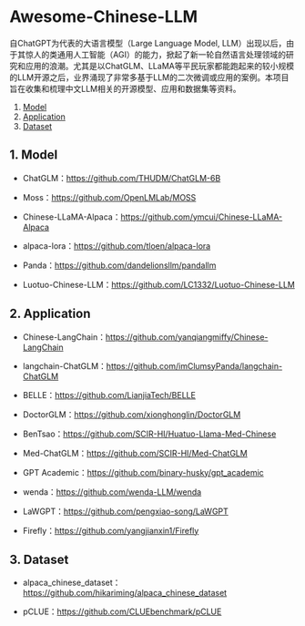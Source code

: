 # Awesome-Chinese-LLM

自ChatGPT为代表的大语言模型（Large Language Model, LLM）出现以后，由于其惊人的类通用人工智能（AGI）的能力，掀起了新一轮自然语言处理领域的研究和应用的浪潮。尤其是以ChatGLM、LLaMA等平民玩家都能跑起来的较小规模的LLM开源之后，业界涌现了非常多基于LLM的二次微调或应用的案例。本项目旨在收集和梳理中文LLM相关的开源模型、应用和数据集等资料。

1. [Model](#Model)
2. [Application](#Application)
3. [Dataset](#Dataset)


##  1. <a name='Model'></a>Model

* ChatGLM：https://github.com/THUDM/ChatGLM-6B

* Moss：https://github.com/OpenLMLab/MOSS

* Chinese-LLaMA-Alpaca：https://github.com/ymcui/Chinese-LLaMA-Alpaca

* alpaca-lora：https://github.com/tloen/alpaca-lora

* Panda：https://github.com/dandelionsllm/pandallm

* Luotuo-Chinese-LLM：https://github.com/LC1332/Luotuo-Chinese-LLM


##  2. <a name='Application'></a>Application

* Chinese-LangChain：https://github.com/yanqiangmiffy/Chinese-LangChain

* langchain-ChatGLM：https://github.com/imClumsyPanda/langchain-ChatGLM

* BELLE：https://github.com/LianjiaTech/BELLE

* DoctorGLM：https://github.com/xionghonglin/DoctorGLM

* BenTsao：https://github.com/SCIR-HI/Huatuo-Llama-Med-Chinese

* Med-ChatGLM：https://github.com/SCIR-HI/Med-ChatGLM

* GPT Academic：https://github.com/binary-husky/gpt_academic

* wenda：https://github.com/wenda-LLM/wenda

* LaWGPT：https://github.com/pengxiao-song/LaWGPT

* Firefly：https://github.com/yangjianxin1/Firefly


##  3. <a name='Dataset'></a>Dataset

* alpaca_chinese_dataset：https://github.com/hikariming/alpaca_chinese_dataset

* pCLUE：https://github.com/CLUEbenchmark/pCLUE
